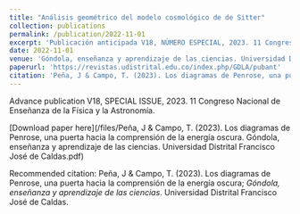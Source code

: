 ```yaml
---
title: "Análisis geométrico del modelo cosmológico de de Sitter"
collection: publications
permalink: /publication/2022-11-01
excerpt: 'Publicación anticipada V18, NÚMERO ESPECIAL, 2023. 11 Congreso Nacional de Enseñanza de la Física y la Astronomía.'
date: 2022-11-01
venue: 'Góndola, enseñanza y aprendizaje de las ciencias. Universidad Distrital Francisco José de Caldas'
paperurl: 'https://revistas.udistrital.edu.co/index.php/GDLA/pubant'
citation: 'Peña, J & Campo, T. (2023). Los diagramas de Penrose, una puerta hacia la comprensión de la energía oscura; <i>Góndola, enseñanza y aprendizaje de las ciencias</i>. Universidad Distrital Francisco José de Caldas.'
---
```

Advance publication V18, SPECIAL ISSUE, 2023. 11 Congreso Nacional de Enseñanza de la Física y la Astronomía.

[Download paper here](/files/Peña, J & Campo, T. (2023). Los diagramas de Penrose, una puerta hacia la comprensión de la energía oscura. Góndola, enseñanza y aprendizaje de las ciencias. Universidad Distrital Francisco José de Caldas.pdf)

Recommended citation: Peña, J & Campo, T. (2023). Los diagramas de Penrose, una puerta hacia la comprensión de la energía oscura; <i>Góndola, enseñanza y aprendizaje de las ciencias</i>. Universidad Distrital Francisco José de Caldas.